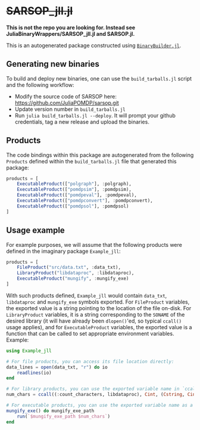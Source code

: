 # ~~SARSOP_jll.jl~~

**This is not the repo you are looking for. Instead see JuliaBinaryWrappers/SARSOP_jll.jl and SARSOP.jl.**

This is an autogenerated package constructed using [`BinaryBuilder.jl`](https://github.com/JuliaPackaging/BinaryBuilder.jl).

## Generating new binaries 

To build and deploy new binaries, one can use the `build_tarballs.jl` script and the following workflow:
- Modify the source code of SARSOP here: https://github.com/JuliaPOMDP/sarsop.git
- Update version number in `build_tarballs.jl` 
- Run `julia build_tarballs.jl --deploy`. It will prompt your github credentials, tag a new release and upload the binaries.

## Products

The code bindings within this package are autogenerated from the following `Products` defined within the `build_tarballs.jl` file that generated this package:

```julia
products = [
    ExecutableProduct(["polgraph"], :polgraph),
    ExecutableProduct(["pomdpsim"], :pomdpsim),
    ExecutableProduct(["pomdpeval"], :pomdpeval),
    ExecutableProduct(["pomdpconvert"], :pomdpconvert),
    ExecutableProduct(["pomdpsol"], :pomdpsol)
]
```

## Usage example

For example purposes, we will assume that the following products were defined in the imaginary package `Example_jll`:

```julia
products = [
    FileProduct("src/data.txt", :data_txt),
    LibraryProduct("libdataproc", :libdataproc),
    ExecutableProduct("mungify", :mungify_exe)
]
```

With such products defined, `Example_jll` would contain `data_txt`, `libdataproc` and `mungify_exe` symbols exported. For `FileProduct` variables, the exported value is a string pointing to the location of the file on-disk.  For `LibraryProduct` variables, it is a string corresponding to the `SONAME` of the desired library (it will have already been `dlopen()`'ed, so typical `ccall()` usage applies), and for `ExecutableProduct` variables, the exported value is a function that can be called to set appropriate environment variables.  Example:

```julia
using Example_jll

# For file products, you can access its file location directly:
data_lines = open(data_txt, "r") do io
    readlines(io)
end

# For library products, you can use the exported variable name in `ccall()` invocations directly
num_chars = ccall((:count_characters, libdataproc), Cint, (Cstring, Cint), data_lines[1], length(data_lines[1]))

# For executable products, you can use the exported variable name as a function that you can call
mungify_exe() do mungify_exe_path
    run(`$mungify_exe_path $num_chars`)
end
```
